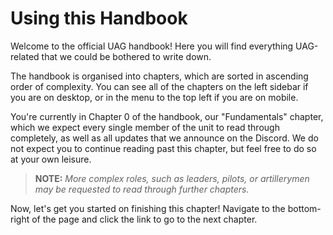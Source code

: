 # Using this Handbook

Welcome to the official UAG handbook! Here you will find everything UAG-related that we could be bothered to write down.

The handbook is organised into chapters, which are sorted in ascending order of complexity. You can see all of the chapters on the left sidebar if you are on desktop, or in the menu to the top left if you are on mobile.

You're currently in Chapter 0 of the handbook, our "Fundamentals" chapter, which we expect every single member of the unit to read through completely, as well as all updates that we announce on the Discord. We do not expect you to continue reading past this chapter, but feel free to do so at your own leisure.

> **NOTE:** _More complex roles, such as leaders, pilots, or artillerymen may be requested to read through further chapters._

Now, let's get you started on finishing this chapter! Navigate to the bottom-right of the page and click the link to go to the next chapter.
